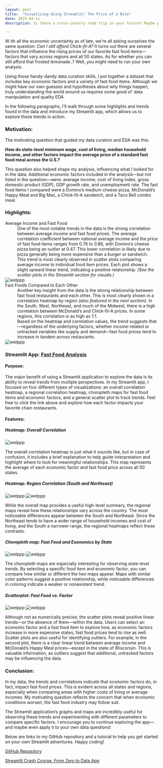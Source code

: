 ```yaml
---
layout: post
title:  "Visualizing Using Streamlit: The Price of a Bite"
date: 2025-04-11
description: Is there a cross-country road trip in your future? Maybe pack a lunch. This blog tackles key insights relating to how economic factors like minimum wage, cost of living, and household income influence the price of a standard meal. Look for the interactive Streamlit app for deeper exploration, and unpack what fast food prices reveal about broader regional economics.

---
```

<p class="intro"><span class="dropcap">W</span>
ith all the economic uncertainty as of late, we're all asking ourselves the same question: <i>Can I still afford Chick-fil-A?</i> It turns out there are several factors that influence the rising prices of our favorite fast food items—factors that vary across regions and all 50 states. As for whether you can still afford that frosted lemonade..? Well, you might need to run your own analysis.</p>

<p>
Using those handy-dandy data curation skills, I put together a dataset that includes key economic factors and a variety of fast food items. Although we might have our own guesses and hypotheses about why things happen, truly understanding the world around us requires some good ol' data manipulation and quality EDA.

In the following paragraphs, I’ll walk through some highlights and trends found in the data and introduce my Streamlit app, which allows us to explore these trends in action.
 </p>

### Motivation:
The motivating question that guided my data curation and EDA was this:

<b>How do state-level minimum wage, cost of living, median household income, and other factors impact the average price of a standard fast food meal across the U.S.?</b>

This question also helped shape my analysis, influencing what I looked for in the data. Additional economic factors included in the analysis—but not listed in the question—were: average income, cost of living index, gross domestic product (GDP), GDP growth rate, and unemployment rate. The fast food items I compared were a Domino’s medium cheese pizza, McDonald’s Happy Meal and Big Mac, a Chick-fil-A sandwich, and a Taco Bell combo meal.

### Highlights:

<dl>
<dt>Average Income and Fast Food</dt>
<dd>One of the most notable trends in the data is the strong correlation between average income and fast food prices. The average correlation coefficient between national average income and the price of fast food items ranges from 0.76 to 0.86, with Domino’s cheese pizza being an outlier at 0.47. This lower correlation is likely due to pizza generally being more expensive than a burger or sandwich.</dd>
<dd>This trend is most clearly observed in scatter plots comparing average income to individual food item prices. Each plot shows a slight upward linear trend, indicating a positive relationship. <i>(See the scatter plots in the Streamlit section for visuals.)</i>
</dd>
<img src="{{site.url}}/{{site.baseurl}}/assets/img/kid_with_fries.jpg" alt="welppp"/>


<dt>Fast Foods Compared to Each Other</dt>
<dd>Another key insight from the data is the strong relationship between fast food restaurants and each other. This is most clearly shown in a correlation heatmap by region <i>(also featured in the next section)</i>. In the South, West, Northeast, and much of the Midwest, there is a high correlation between McDonald’s and Chick-fil-A prices. In some regions, this correlation is as high as 1:1.</dd>
<dd>Based on the heatmap and correlation values, the trend suggests that—regardless of the underlying factors, whether income-related or untracked variables like supply and demand—fast food prices tend to increase in tandem across restaurants.</dd>
<img src="{{site.url}}/{{site.baseurl}}/assets/img/restaurants.jpg" alt="welppp"/>
</dl>


### Streamlit App: <a href="https://fast-food-analysis.streamlit.app/" target="_blank">Fast Food Analysis</a>

#### Purpose:
The major benefit of using a Streamlit application to explore the data is its ability to reveal trends from multiple perspectives. In my Streamlit app, I focused on four different types of visualizations: an overall correlation heatmap, a regional correlation heatmap, choropleth maps for fast food items and economic factors, and a general scatter plot to track trends. Feel free to click the link above and explore how each factor impacts your favorite chain restaurants.

#### Features:

##### Heatmap: Overall Correlation
<img src="{{site.url}}/{{site.baseurl}}/assets/img/correlation_between_economic_factors_and_restaurant_prices.png" alt="welppp"/>

The overall correlation heatmap is just what it sounds like, but in case of confusion, it includes a brief explanation to help guide interpretation and highlight where to look for meaningful relationships. This map represents the average of each economic factor and fast food price across all 50 states.

##### Heatmap: Region Correlation (South and Northeast)
<img src="{{site.url}}/{{site.baseurl}}/assets/img/heatmap_region_south.jpg" alt="welppp"/>
<img src="{{site.url}}/{{site.baseurl}}/assets/img/heatmap_region_northeast.jpg" alt="welppp"/>

While the overall map provides a useful high-level summary, the regional maps reveal how these relationships vary across the country. The most noticeable differences appear between the South and Northeast. Since the Northeast tends to have a wider range of household incomes and cost of living, and the South a narrower range, the regional heatmaps reflect these contrasts.

##### Choropleth map: Fast Food and Exonomics by State
<img src="{{site.url}}/{{site.baseurl}}/assets/img/chloropeth_food.jpg" alt="welppp"/>
<img src="{{site.url}}/{{site.baseurl}}/assets/img/chloropeth_factor.jpg" alt="welppp"/>

The choropleth maps are especially interesting for observing state-level trends. By selecting a specific food item and economic factor, you can compare how similar or different the two maps appear. Maps with similar color patterns suggest a positive relationship, while noticeable differences in coloring indicate a weaker or nonexistent trend.


##### Scatterplot: Fast Food vs. Factor
<img src="{{site.url}}/{{site.baseurl}}/assets/img/scatter_plot.jpg" alt="welppp"/>
<img src="{{site.url}}/{{site.baseurl}}/assets/img/scatter_plot_wisconsin.jpg" alt="welppp"/>


Although not as numerically precise, the scatter plots reveal positive linear trends—or the absence of them—within the data. Users can select an economic factor and a fast food item to explore how, as economic factors increase in more expensive states, fast food prices tend to rise as well. Scatter plots are also useful for identifying outliers. For example, in the second plot, there is a clear linear trend between average income and McDonald’s Happy Meal prices—except in the state of Wisconsin. This is valuable information, as outliers suggest that additional, untracked factors may be influencing the data.

### Conclusion:
In my data, the trends and correlations indicate that economic factors do, in fact, impact fast food prices. This is evident across all states and regions, especially when comparing areas with higher costs of living or average incomes. My motivating question reflects the concern that when economic conditions worsen, the fast food industry may follow suit.

The Streamlit application’s graphs and maps are incredibly useful for observing these trends and experimenting with different parameters to compare specific factors. I encourage you to continue exploring the app—and maybe even apply it to your own data questions!

Below are links to my GitHub repository and a tutorial to help you get started on your own Streamlit adventures. Happy coding!

<a href="https://github.com/gbean4/blog3_streamlit.git" target="_blank">GitHub Repository</a>

<a href="https://www.youtube.com/watch?v=d7fnzDQ5qM8" target="_blank">Streamlit Crash Course: From Zero to Data App</a>